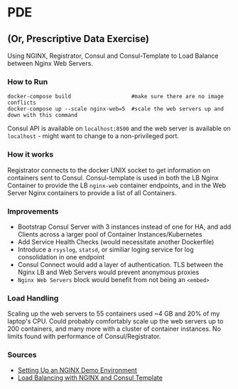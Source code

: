 # PDE

## (Or, Prescriptive Data Exercise)

Using NGINX, Registrator, Consul and Consul-Template to Load Balance between Nginx Web Servers.

### How to Run

```
docker-compose build                   #make sure there are no image conflicts
docker-compose up --scale nginx-web=5  #scale the web servers up and down with this command
```

Consul API is available on `localhost:8500` and the web server is available on `localhost` - might want to change to a non-privileged port.

### How it works

Registrator connects to the docker UNIX socket to get information on containers sent to Consul. Consul-template is used in both the LB Nginx Container to provide the LB `nginx-web` container endpoints, and in the Web Server Nginx containers to provide a list of all Containers.

### Improvements

- Bootstrap Consul Server with 3 instances instead of one for HA, and add Clients across a larger pool of Container Instances/Kubernetes
- Add Service Health Checks (would necessitate another Dockerfile)
- Introduce a `rsyslog`, `statsd`, or similiar loging service for log consolidation in one endpoint
- Consul Connect would add a layer of authentication. TLS between the Nginx LB and Web Servers would prevent anonymous proxies
- `Nginx Web Servers` block would benefit from not being an `<embed>`

### Load Handling

Scaling up the web servers to 55 containers used ~4 GB and 20% of my laptop's CPU. Could probably comfortably scale up the web servers up to 200 containers, and many more with a cluster of container instances. No limits found with performance of Consul/Registrator.

### Sources

- [Setting Up an NGINX Demo Environment](https://docs.nginx.com/nginx/deployment-guides/setting-up-nginx-demo-environment/)
- [Load Balancing with NGINX and Consul Template](https://learn.hashicorp.com/tutorials/consul/load-balancing-nginx?in=consul/load-balancing)
